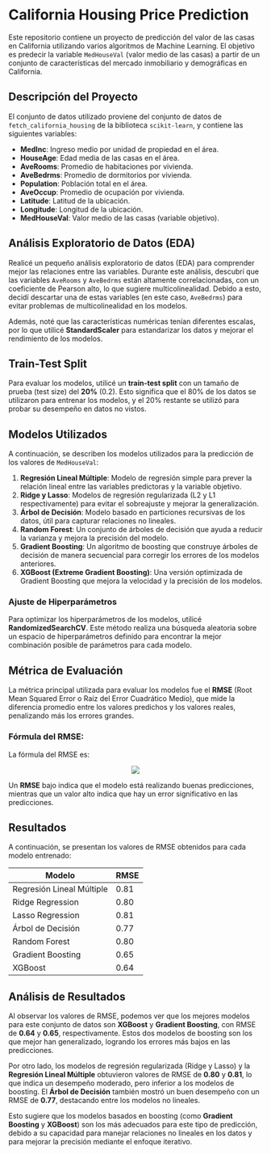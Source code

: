 # California Housing Price Prediction

Este repositorio contiene un proyecto de predicción del valor de las casas en California utilizando varios algoritmos de Machine Learning. El objetivo es predecir la variable `MedHouseVal` (valor medio de las casas) a partir de un conjunto de características del mercado inmobiliario y demográficas en California.

## Descripción del Proyecto

El conjunto de datos utilizado proviene del conjunto de datos de `fetch_california_housing` de la biblioteca `scikit-learn`, y contiene las siguientes variables:

- **MedInc**: Ingreso medio por unidad de propiedad en el área.
- **HouseAge**: Edad media de las casas en el área.
- **AveRooms**: Promedio de habitaciones por vivienda.
- **AveBedrms**: Promedio de dormitorios por vivienda.
- **Population**: Población total en el área.
- **AveOccup**: Promedio de ocupación por vivienda.
- **Latitude**: Latitud de la ubicación.
- **Longitude**: Longitud de la ubicación.
- **MedHouseVal**: Valor medio de las casas (variable objetivo).

## Análisis Exploratorio de Datos (EDA)

Realicé un pequeño análisis exploratorio de datos (EDA) para comprender mejor las relaciones entre las variables. Durante este análisis, descubrí que las variables `AveRooms` y `AveBedrms` están altamente correlacionadas, con un coeficiente de Pearson alto, lo que sugiere multicolinealidad. Debido a esto, decidí descartar una de estas variables (en este caso, `AveBedrms`) para evitar problemas de multicolinealidad en los modelos.

Además, noté que las características numéricas tenían diferentes escalas, por lo que utilicé **StandardScaler** para estandarizar los datos y mejorar el rendimiento de los modelos.

## Train-Test Split

Para evaluar los modelos, utilicé un **train-test split** con un tamaño de prueba (test size) del **20%** (0.2). Esto significa que el 80% de los datos se utilizaron para entrenar los modelos, y el 20% restante se utilizó para probar su desempeño en datos no vistos.

## Modelos Utilizados

A continuación, se describen los modelos utilizados para la predicción de los valores de `MedHouseVal`:

1. **Regresión Lineal Múltiple**: Modelo de regresión simple para prever la relación lineal entre las variables predictoras y la variable objetivo.
2. **Ridge y Lasso**: Modelos de regresión regularizada (L2 y L1 respectivamente) para evitar el sobreajuste y mejorar la generalización.
3. **Árbol de Decisión**: Modelo basado en particiones recursivas de los datos, útil para capturar relaciones no lineales.
4. **Random Forest**: Un conjunto de árboles de decisión que ayuda a reducir la varianza y mejora la precisión del modelo.
5. **Gradient Boosting**: Un algoritmo de boosting que construye árboles de decisión de manera secuencial para corregir los errores de los modelos anteriores.
6. **XGBoost (Extreme Gradient Boosting)**: Una versión optimizada de Gradient Boosting que mejora la velocidad y la precisión de los modelos.

### Ajuste de Hiperparámetros

Para optimizar los hiperparámetros de los modelos, utilicé **RandomizedSearchCV**. Este método realiza una búsqueda aleatoria sobre un espacio de hiperparámetros definido para encontrar la mejor combinación posible de parámetros para cada modelo.

## Métrica de Evaluación

La métrica principal utilizada para evaluar los modelos fue el **RMSE** (Root Mean Squared Error o Raíz del Error Cuadrático Medio), que mide la diferencia promedio entre los valores predichos y los valores reales, penalizando más los errores grandes.

### Fórmula del RMSE:

La fórmula del RMSE es:

<p align="center">
  <img src="https://latex.codecogs.com/gif.latex?RMSE%20=%20%5Csqrt%7B%5Cfrac%7B1%7D%7Bn%7D%20%5Csum%5Climits_%7Bi%3D1%7D%5En%20%28y_i%20-%20%5Chat%7By_i%7D%29%5E2%7D" />
</p>

Un **RMSE** bajo indica que el modelo está realizando buenas predicciones, mientras que un valor alto indica que hay un error significativo en las predicciones.

## Resultados

A continuación, se presentan los valores de RMSE obtenidos para cada modelo entrenado:

| **Modelo**                  | **RMSE** |
|-----------------------------|----------|
| Regresión Lineal Múltiple    | 0.81     |
| Ridge Regression             | 0.80     |
| Lasso Regression             | 0.81     |
| Árbol de Decisión           | 0.77     |
| Random Forest               | 0.80     |
| Gradient Boosting           | 0.65     |
| XGBoost                     | 0.64     |

## Análisis de Resultados

Al observar los valores de RMSE, podemos ver que los mejores modelos para este conjunto de datos son **XGBoost** y **Gradient Boosting**, con RMSE de **0.64** y **0.65**, respectivamente. Estos dos modelos de boosting son los que mejor han generalizado, logrando los errores más bajos en las predicciones. 

Por otro lado, los modelos de regresión regularizada (Ridge y Lasso) y la **Regresión Lineal Múltiple** obtuvieron valores de RMSE de **0.80** y **0.81**, lo que indica un desempeño moderado, pero inferior a los modelos de boosting. El **Árbol de Decisión** también mostró un buen desempeño con un RMSE de **0.77**, destacando entre los modelos no lineales.

Esto sugiere que los modelos basados en boosting (como **Gradient Boosting** y **XGBoost**) son los más adecuados para este tipo de predicción, debido a su capacidad para manejar relaciones no lineales en los datos y para mejorar la precisión mediante el enfoque iterativo.
